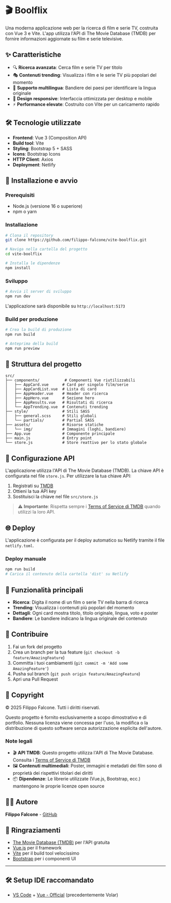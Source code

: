 # 🎬 Boolflix

Una moderna applicazione web per la ricerca di film e serie TV, costruita con Vue 3 e Vite. L'app utilizza l'API di The Movie Database (TMDB) per fornire informazioni aggiornate su film e serie televisive.

## ✨ Caratteristiche

- 🔍 **Ricerca avanzata**: Cerca film e serie TV per titolo
- 🎭 **Contenuti trending**: Visualizza i film e le serie TV più popolari del momento
- 🏴 **Supporto multilingua**: Bandiere dei paesi per identificare la lingua originale
- 📱 **Design responsive**: Interfaccia ottimizzata per desktop e mobile
- ⚡ **Performance elevate**: Costruito con Vite per un caricamento rapido

## 🛠️ Tecnologie utilizzate

- **Frontend**: Vue 3 (Composition API)
- **Build tool**: Vite
- **Styling**: Bootstrap 5 + SASS
- **Icons**: Bootstrap Icons
- **HTTP Client**: Axios
- **Deployment**: Netlify

## 🚀 Installazione e avvio

### Prerequisiti

- Node.js (versione 16 o superiore)
- npm o yarn

### Installazione

```bash
# Clona il repository
git clone https://github.com/filippo-falcone/vite-boolflix.git

# Naviga nella cartella del progetto
cd vite-boolflix

# Installa le dipendenze
npm install
```

### Sviluppo

```bash
# Avvia il server di sviluppo
npm run dev
```

L'applicazione sarà disponibile su `http://localhost:5173`

### Build per produzione

```bash
# Crea la build di produzione
npm run build

# Anteprima della build
npm run preview
```

## 📁 Struttura del progetto

```
src/
├── components/           # Componenti Vue riutilizzabili
│   ├── AppCard.vue      # Card per singolo film/serie
│   ├── AppCardList.vue  # Lista di card
│   ├── AppHeader.vue    # Header con ricerca
│   ├── AppHero.vue      # Sezione hero
│   ├── AppResults.vue   # Risultati di ricerca
│   └── AppTrending.vue  # Contenuti trending
├── style/               # Stili SASS
│   ├── general.scss     # Stili globali
│   └── partials/        # Partial SASS
├── assets/              # Risorse statiche
│   └── img/             # Immagini (loghi, bandiere)
├── App.vue              # Componente principale
├── main.js              # Entry point
└── store.js             # Store reattivo per lo stato globale
```

## 🔧 Configurazione API

L'applicazione utilizza l'API di The Movie Database (TMDB). La chiave API è configurata nel file `store.js`. Per utilizzare la tua chiave API:

1. Registrati su [TMDB](https://www.themoviedb.org/)
2. Ottieni la tua API key
3. Sostituisci la chiave nel file `src/store.js`

> ⚠️ **Importante**: Rispetta sempre i [Terms of Service di TMDB](https://www.themoviedb.org/terms-of-use) quando utilizzi la loro API.

## 🌐 Deploy

L'applicazione è configurata per il deploy automatico su Netlify tramite il file `netlify.toml`.

### Deploy manuale

```bash
npm run build
# Carica il contenuto della cartella 'dist' su Netlify
```

## 📝 Funzionalità principali

- **Ricerca**: Digita il nome di un film o serie TV nella barra di ricerca
- **Trending**: Visualizza i contenuti più popolari del momento
- **Dettagli**: Ogni card mostra titolo, titolo originale, lingua, voto e poster
- **Bandiere**: Le bandiere indicano la lingua originale del contenuto

## 🤝 Contribuire

1. Fai un fork del progetto
2. Crea un branch per la tua feature (`git checkout -b feature/AmazingFeature`)
3. Committa i tuoi cambiamenti (`git commit -m 'Add some AmazingFeature'`)
4. Pusha sul branch (`git push origin feature/AmazingFeature`)
5. Apri una Pull Request

## 📄 Copyright

© 2025 Filippo Falcone. Tutti i diritti riservati.

Questo progetto è fornito esclusivamente a scopo dimostrativo e di portfolio. Nessuna licenza viene concessa per l'uso, la modifica o la distribuzione di questo software senza autorizzazione esplicita dell'autore.

### Note legali

- 🎬 **API TMDB**: Questo progetto utilizza l'API di The Movie Database. Consulta i [Terms of Service di TMDB](https://www.themoviedb.org/terms-of-use)
- 🖼️ **Contenuti multimediali**: Poster, immagini e metadati dei film sono di proprietà dei rispettivi titolari dei diritti
- 📦 **Dipendenze**: Le librerie utilizzate (Vue.js, Bootstrap, ecc.) mantengono le proprie licenze open source

## 👨‍💻 Autore

**Filippo Falcone** - [GitHub](https://github.com/filippo-falcone)

## 🙏 Ringraziamenti

- [The Movie Database (TMDB)](https://www.themoviedb.org/) per l'API gratuita
- [Vue.js](https://vuejs.org/) per il framework
- [Vite](https://vitejs.dev/) per il build tool velocissimo
- [Bootstrap](https://getbootstrap.com/) per i componenti UI

---

## 🛠️ Setup IDE raccomandato

- [VS Code](https://code.visualstudio.com/) + [Vue - Official](https://marketplace.visualstudio.com/items?itemName=Vue.volar) (precedentemente Volar)
